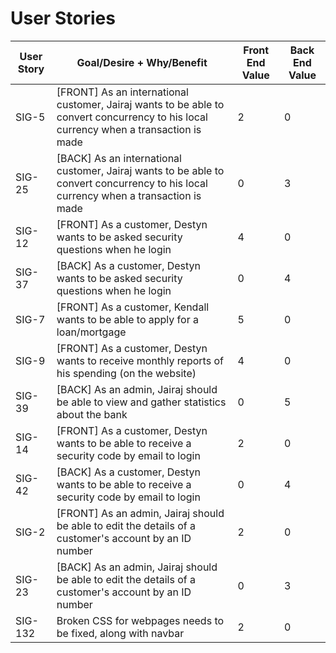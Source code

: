 # User Stories  
| User Story  | Goal/Desire + Why/Benefit | Front End Value | Back End Value |
| ----------- | ------------------------- | --------------- | -------------- |
SIG-5 | [FRONT] As an international customer, Jairaj wants to be able to convert concurrency to his local currency when a transaction is made | 2 | 0
SIG-25 | [BACK] As an international customer, Jairaj wants to be able to convert concurrency to his local currency when a transaction is made | 0 | 3
SIG-12 | [FRONT] As a customer, Destyn wants to be asked security questions when he login | 4 | 0
SIG-37 | [BACK] As a customer, Destyn wants to be asked security questions when he login | 0 | 4
SIG-7 | [FRONT] As a customer, Kendall wants to be able to apply for a loan/mortgage | 5 | 0
SIG-9 | [FRONT] As a customer, Destyn wants to receive monthly reports of his spending (on the website) | 4 | 0
SIG-39 | [BACK] As an admin, Jairaj should be able to view and gather statistics about the bank | 0 | 5
SIG-14 | [FRONT] As a customer, Destyn wants to be able to receive a security code by email to login | 2 | 0
SIG-42 | [BACK] As a customer, Destyn wants to be able to receive a security code by email to login | 0 | 4
SIG-2 | [FRONT] As an admin, Jairaj should be able to edit the details of a customer's account by an ID number | 2 | 0
SIG-23 | [BACK] As an admin, Jairaj should be able to edit the details of a customer's account by an ID number | 0 | 3
SIG-132 | Broken CSS for webpages needs to be fixed, along with navbar | 2 | 0
